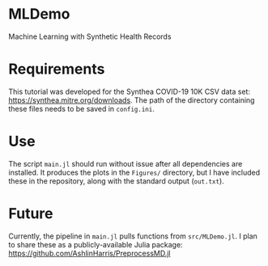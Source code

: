 # MLDemo
Machine Learning with Synthetic Health Records

# Requirements
This tutorial was developed for the Synthea COVID-19 10K CSV data set: https://synthea.mitre.org/downloads.
The path of the directory containing these files needs to be saved in `config.ini`.

# Use
The script `main.jl` should run without issue after all dependencies are installed.
It produces the plots in the `Figures/` directory, but I have included these in the repository,
along with the standard output (`out.txt`).

# Future
Currently, the pipeline in `main.jl` pulls functions from `src/MLDemo.jl`.
I plan to share these as a publicly-available Julia package: https://github.com/AshlinHarris/PreprocessMD.jl
